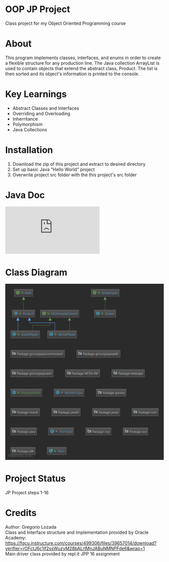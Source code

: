 # OOP JP Project
Class project for my Object Oriented Programming course

# About
This program implements classes, interfaces, and enums in order to create a flexible
structure for any production line. The Java collection ArrayList is used to contain objects
that extend the abstract class, Product. The list is then sorted and its object's information
is printed to the console.

# Key Learnings
* Abstract Classes and Interfaces
* Overriding and Overloading
* Inherritance
* Polymorphism
* Java Collections

# Installation
1. Download the zip of this project and extract to desired directory
2. Set up basic Java "Hello World" project
3. Overwrite project src folder with the this project's src folder

# Java Doc
![Java Doc](https://github.com/G-Reg26/OOP_JP_Project/blob/master/JavaDoc/index.html)

# Class Diagram
![Class Diagram](https://github.com/G-Reg26/OOP_JP_Project/blob/master/ClassDiagram.png)

# Project Status
JP Project steps 1-16

# Credits
Author: Gregorio Lozada<br />
Class and Interface structure and implementation provided by Oracle Academy:<br />
https://fgcu.instructure.com/courses/499306/files/39657014/download?verifier=rOFctJ6c1jf2ssWuzyM28bALrlMnJABuNMNPFde6&wrap=1<br />
Main driver class provided by repl.it JPP 16 assignment
